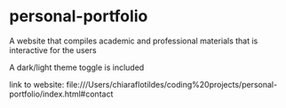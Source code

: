 # personal-portfolio
A website that compiles academic and professional materials that is interactive for the users

A dark/light theme toggle is included

link to website: file:///Users/chiaraflotildes/coding%20projects/personal-portfolio/index.html#contact 
